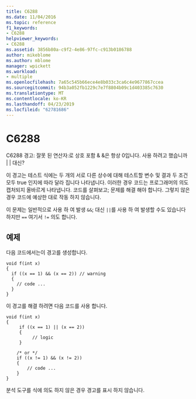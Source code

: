 ```yaml
---
title: C6288
ms.date: 11/04/2016
ms.topic: reference
f1_keywords:
- C6288
helpviewer_keywords:
- C6288
ms.assetid: 3856b80a-c9f2-4e86-97fc-c913b0186788
author: mikeblome
ms.author: mblome
manager: wpickett
ms.workload:
- multiple
ms.openlocfilehash: 7a65c545b66ece4e8b033c3ca6c4e9677867ccea
ms.sourcegitcommit: 94b3a052fb1229c7e7f8804b09c1d403385c7630
ms.translationtype: MT
ms.contentlocale: ko-KR
ms.lasthandoff: 04/23/2019
ms.locfileid: "62781686"
---
```

# <a name="c6288"></a>C6288
C6288 경고: 잘못 된 연산자:로 상호 포함 & &은 항상 0입니다. 사용 하려고 했습니까 &#124; &#124; 대신?

 이 경고는 테스트 식에는 두 개의 서로 다른 상수에 대해 테스트할 변수 및 결과 두 조건 모두 true 인지에 따라 달라 집니다 나타냅니다. 이러한 경우 코드는 프로그래머의 의도 캡처되지 올바르게 나타냅니다. 코드를 살펴보고; 문제를 해결 해야 합니다. 그렇지 않은 경우 코드에 예상한 대로 작동 하지 않습니다.

 이 문제는 일반적으로 사용 하 여 발생 `&&`; 대신 `||`를 사용 하 여 발생할 수도 있습니다 하지만 `==` 여기서 `!=` 의도 합니다.

## <a name="example"></a>예제
 다음 코드에서는이 경고를 생성합니다.

```
void f(int x)
{
  if ((x == 1) && (x == 2)) // warning
  {
    // code ...
  }
}
```

 이 경고를 해결 하려면 다음 코드를 사용 합니다.

```
void f(int x)
{
     if ((x == 1) || (x == 2))
     {
          // logic
     }

    /* or */
    if ((x != 1) && (x != 2))
    {
        // code ...
    }
}
```

 분석 도구를 식에 의도 하지 않은 경우 경고를 표시 하지 않습니다.